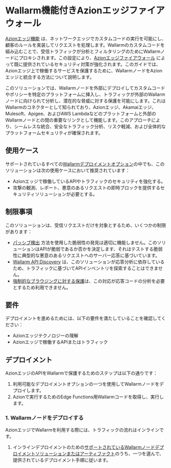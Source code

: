 [ptrav-attack-docs]:                ../../attacks-vulns-list.md#path-traversal
[attacks-in-ui-image]:              ../../images/admin-guides/test-attacks-quickstart-sqli-xss.png

# Wallarm機能付きAzionエッジファイアウォール

[Azionエッジ機能](https://www.azion.com/ja/products/edge-functions/) は、ネットワークエッジでカスタムコードの実行を可能にし、顧客のルールを実装してリクエストを処理します。Wallarmのカスタムコードを組み込むことで、受信トラフィックが分析とフィルタリングのためにWallarmノードにプロキシされます。この設定により、[Azionエッジファイアウォール](https://www.azion.com/ja/products/edge-firewall/) によって既に提供されているセキュリティ対策が強化されます。このガイドでは、Azionエッジ上で稼働するサービスを保護するために、WallarmノードをAzionエッジと統合する方法について説明します。

このソリューションでは、Wallarmノードを外部にデプロイしてカスタムコードやポリシーを特定のプラットフォームに挿入し、トラフィックが外部のWallarmノードに向けられて分析し、潜在的な脅威に対する保護を可能にします。これはWallarmのコネクターとして知られており、Azionエッジ、Akamaiエッジ、Mulesoft、Apigee、およびAWS Lambdaなどのプラットフォームと外部のWallarmノードとの間の重要なリンクとして機能します。このアプローチにより、シームレスな統合、安全なトラフィック分析、リスク軽減、および全体的なプラットフォームセキュリティが確保されます。

## 使用ケース

サポートされているすべての[Wallarmデプロイメントオプション](../supported-deployment-options.md)の中でも、このソリューションは次の使用ケースにおいて推奨されています：

* Azionエッジで稼働しているAPIやトラフィックのセキュリティを強化する。
* 攻撃の観測、レポート、悪意のあるリクエストの即時ブロックを提供するセキュリティソリューションが必要とする。

## 制限事項

このソリューションは、受信リクエストだけを対象とするため、いくつかの制限があります：

* [パッシブ検出](../../about-wallarm/detecting-vulnerabilities.md#passive-detection) 方法を使用した脆弱性の発見は適切に機能しません。このソリューションはAPIが脆弱であるか否かを決定します、それはテストする脆弱性に典型的な悪意のあるリクエストへのサーバー応答に基づいています。
* [Wallarm API Discovery](../../about-wallarm/api-discovery.md) は、このソリューションが応答分析に依存しているため、トラフィックに基づいてAPIインベントリを探索することはできません。
* [強制的なブラウジングに対する保護](../../admin-ja/configuration-guides/protecting-against-bruteforce.md)は、この対応が応答コードの分析を必要とするため利用できません。

## 要件

デプロイメントを進めるためには、以下の要件を満たしていることを確認してください：

* Azionエッジテクノロジーの理解
* Azionエッジで稼働するAPIまたはトラフィック

## デプロイメント

AzionエッジのAPIをWallarmで保護するためのステップは以下の通りです：

1. 利用可能なデプロイメントオプションの一つを使用してWallarmノードをデプロイします。
1. Azionで実行するためのEdge Functions用Wallarmコードを取得し、実行します。

### 1. Wallarmノードをデプロイする

AzionエッジでWallarmを利用する際には、トラフィックの流れはインラインです。

1. インラインデプロイメントのための[サポートされているWallarmノードデプロイメントソリューションまたはアーティファクト](../supported-deployment-options.md)のうち、一つを選んで、提供されているデプロイメント手順に従います。